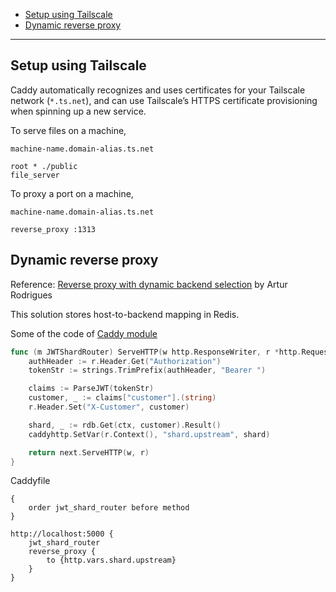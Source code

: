 - [Setup using Tailscale](#setup-using-tailscale)
- [Dynamic reverse proxy](#dynamic-reverse-proxy)
____

## Setup using Tailscale

Caddy automatically recognizes and uses certificates for your Tailscale network
(`*.ts.net`), and can use Tailscale’s HTTPS certificate provisioning when
spinning up a new service.

To serve files on a machine,

```Caddyfile
machine-name.domain-alias.ts.net

root * ./public
file_server
```

To proxy a port on a machine,

```Caddyfile
machine-name.domain-alias.ts.net

reverse_proxy :1313
```

## Dynamic reverse proxy

Reference: [Reverse proxy with dynamic backend
selection](https://www.artur-rodrigues.com/tech/2023/03/12/reverse-proxy-with-dynamic-backend-selection.html)
by Artur Rodrigues

This solution stores host-to-backend mapping in Redis.

Some of the code of [Caddy module](https://caddyserver.com/docs/extending-caddy)

```go
func (m JWTShardRouter) ServeHTTP(w http.ResponseWriter, r *http.Request, next caddyhttp.Handler) error {
    authHeader := r.Header.Get("Authorization")
    tokenStr := strings.TrimPrefix(authHeader, "Bearer ")

    claims := ParseJWT(tokenStr)
    customer, _ := claims["customer"].(string)
    r.Header.Set("X-Customer", customer)

    shard, _ := rdb.Get(ctx, customer).Result()
    caddyhttp.SetVar(r.Context(), "shard.upstream", shard)

    return next.ServeHTTP(w, r)
}
```

Caddyfile

```Caddyfile
{
    order jwt_shard_router before method
}

http://localhost:5000 {
    jwt_shard_router
    reverse_proxy {
        to {http.vars.shard.upstream}
    }
}
```
